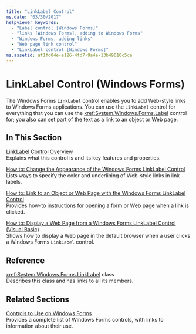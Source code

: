 ```yaml
---
title: "LinkLabel Control"
ms.date: "03/30/2017"
helpviewer_keywords: 
  - "Label control [Windows Forms]"
  - "links [Windows Forms], adding to Windows Forms"
  - "Windows Forms, adding links"
  - "Web page link control"
  - "LinkLabel control [Windows Forms]"
ms.assetid: af1fd04e-e126-4fd7-9a4e-13b49010c5ca
---
```

# LinkLabel Control (Windows Forms)
The Windows Forms `LinkLabel` control enables you to add Web-style links to Windows Forms applications. You can use the `LinkLabel` control for everything that you can use the <xref:System.Windows.Forms.Label> control for; you also can set part of the text as a link to an object or Web page.  
  
## In This Section  
 [LinkLabel Control Overview](linklabel-control-overview-windows-forms.md)  
 Explains what this control is and its key features and properties.  
  
 [How to: Change the Appearance of the Windows Forms LinkLabel Control](how-to-change-the-appearance-of-the-windows-forms-linklabel-control.md)  
 Lists ways to specify the color and underlining of Web-style links in link labels.  
  
 [How to: Link to an Object or Web Page with the Windows Forms LinkLabel Control](link-to-an-object-or-web-page-with-wf-linklabel-control.md)  
 Provides how-to instructions for opening a form or Web page when a link is clicked.  
  
 [How to: Display a Web Page from a Windows Forms LinkLabel Control (Visual Basic)](display-a-web-page-from-a-wf-linklabel-control-visual-basic.md)  
 Shows how to display a Web page in the default browser when a user clicks a Windows Forms `LinkLabel` control.  
  
## Reference  
 <xref:System.Windows.Forms.LinkLabel> class  
 Describes this class and has links to all its members.  
  
## Related Sections  
 [Controls to Use on Windows Forms](controls-to-use-on-windows-forms.md)  
 Provides a complete list of Windows Forms controls, with links to information about their use.
